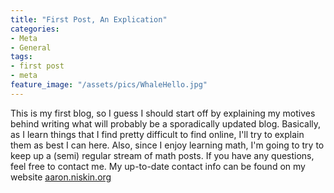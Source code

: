 ```yaml
---
title: "First Post, An Explication"
categories:
- Meta
- General
tags:
- first post
- meta
feature_image: "/assets/pics/WhaleHello.jpg"
---
```


This is my first blog, so I guess I should start off by explaining my motives behind writing what will probably be a sporadically updated blog. Basically, as I learn things that I find pretty difficult to find online, I'll try to explain them as best I can here. Also, since I enjoy learning math, I'm going to try to keep up a (semi) regular stream of math posts. If you have any questions, feel free to contact me. My up-to-date contact info can be found on my website [aaron.niskin.org](http://aaron.niskin.org)
